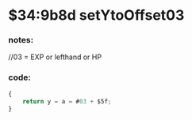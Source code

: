 ﻿
# $34:9b8d setYtoOffset03



### notes:
//03 = EXP or lefthand or HP

### code:
```js
{
	return y = a = #03 + $5f;
}
```



